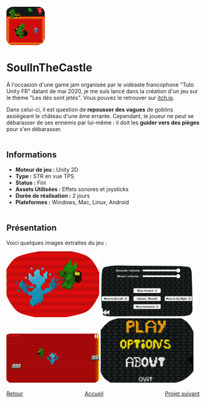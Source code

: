 <a href="https://gamejolt.com/games/Soul-In-The-Castle/492705"> <img src="./Images/SoulInTheCastle_2.png" alt="SoulInTheCastle Logo" width="100" height="100"></a>

# SoulInTheCastle

  À l'occasion d'une game jam organisée par le vidéaste francophone "Tuto Unity FR" datant de mai 2020, je me suis lancé dans la création d'un jeu sur le thème "Les dés sont jetés". Vous pouvez le retrouver sur [itch.io](https://mcdown.itch.io/soul-in-the-castle).
  
  Dans celui-ci, il est question de **repousser des vagues** de goblins assiégeant le château d'une âme errante. Cependant, le joueur ne peut se débarasser de ses ennemis par lui-même : il doit les **guider vers des pièges** pour s'en débarasser.
<br><br>

## Informations
- **Moteur de jeu :** Unity 2D
- **Type :** STR en vue TPS
- **Status :** Fini
- **Assets Utilisées :** Effets sonores et joysticks
- **Durée de réalisation :** 2 jours
- **Plateformes :** Windows, Mac, Linux, Android
<br><br>

## Présentation
  Voici quelques images extraites du jeu :
  <div style="justify-content: center;">
    <img src="./Images/SoulInTheCastle_3.PNG" alt="Image 1" style="width: 48%;">
    <img src="./Images/SoulInTheCastle_4.PNG" alt="Image 2" style="width: 48%;">
  </div>
  <div style="justify-content: center;">
    <img src="./Images/SoulInTheCastle_5.png" alt="Image 3" style="width: 48%;">
    <img src="./Images/SoulInTheCastle_6.png" alt="Image 4" style="width: 48%;">
  </div>
<br>

<div style="display: flex; justify-content: space-between;">
    <div><a href="./punkfighter.html">Retour</a></div>
    <div><a href="./index.html">Accueil</a></div>
    <div><a href="./ratattack.html">Projet suivant</a></div>
</div>
